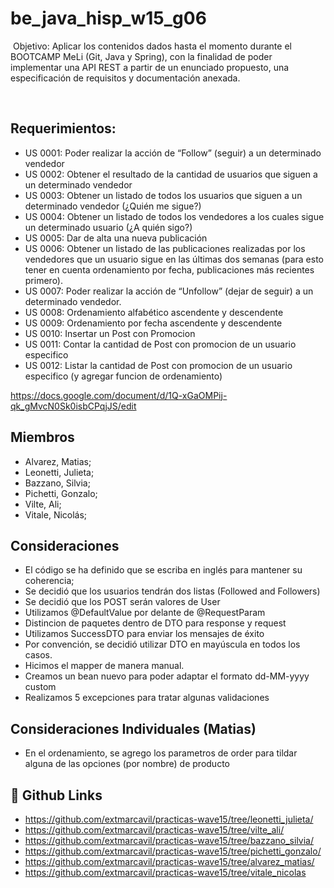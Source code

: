 
# be_java_hisp_w15_g06
​
Objetivo: Aplicar los contenidos dados hasta el momento durante el BOOTCAMP MeLi (Git, Java y Spring), con la finalidad de poder implementar una API REST a partir de un enunciado propuesto, una especificación de requisitos y documentación anexada.
​

​

## Requerimientos: 


- US 0001: Poder realizar la acción de “Follow” (seguir) a un determinado vendedor
- US 0002: Obtener el resultado de la cantidad de usuarios que siguen a un determinado vendedor
- US 0003: Obtener un listado de todos los usuarios que siguen a un determinado vendedor (¿Quién me sigue?)
- US 0004: Obtener un listado de todos los vendedores a los cuales sigue un determinado usuario (¿A quién sigo?)
- US 0005: Dar de alta una nueva publicación
- US 0006: Obtener un listado de las publicaciones realizadas por los vendedores que un usuario sigue en las últimas dos semanas (para esto tener en cuenta ordenamiento por fecha, publicaciones más recientes primero).
- US 0007: Poder realizar la acción de “Unfollow” (dejar de seguir) a un determinado vendedor.
- US 0008: Ordenamiento alfabético ascendente y descendente
- US 0009: Ordenamiento por fecha ascendente y descendente
- US 0010: Insertar un Post con Promocion
- US 0011: Contar la cantidad de Post con promocion de un usuario especifico
- US 0012: Listar la cantidad de Post con promocion de un usuario especifico (y agregar funcion de ordenamiento)

 https://docs.google.com/document/d/1Q-xGaOMPij-qk_gMvcN0Sk0isbCPqjJS/edit

## Miembros

- Alvarez, Matias;
- Leonetti, Julieta;
- Bazzano, Silvia;
- Pichetti, Gonzalo;
- Vilte, Ali;
- Vitale, Nicolás;


## Consideraciones

- El código se ha definido que se escriba en inglés para mantener su coherencia; 
- Se decidió que los usuarios tendrán dos listas (Followed and Followers) 
- Se decidió que los POST serán valores de User
- Utilizamos @DefaultValue por delante de @RequestParam 
- Distincion de paquetes dentro de DTO para response y request 
- Utilizamos SuccessDTO para enviar los mensajes de éxito
- Por convención, se decidió utilizar DTO en mayúscula en todos los casos.
- Hicimos el mapper de manera manual.
- Creamos un bean nuevo para poder adaptar el formato dd-MM-yyyy custom
- Realizamos 5 excepciones para tratar algunas validaciones

## Consideraciones Individuales (Matias)
- En el ordenamiento, se agrego los parametros de order para tildar alguna de las opciones (por nombre) de producto

## 🔗 Github Links
- https://github.com/extmarcavil/practicas-wave15/tree/leonetti_julieta/
- https://github.com/extmarcavil/practicas-wave15/tree/vilte_ali/
- https://github.com/extmarcavil/practicas-wave15/tree/bazzano_silvia/
- https://github.com/extmarcavil/practicas-wave15/tree/pichetti_gonzalo/
- https://github.com/extmarcavil/practicas-wave15/tree/alvarez_matias/
- https://github.com/extmarcavil/practicas-wave15/tree/vitale_nicolas



